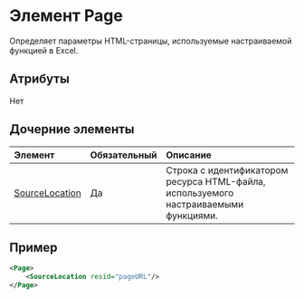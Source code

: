 # <a name="page-element"></a>Элемент Page

Определяет параметры HTML-страницы, используемые настраиваемой функцией в Excel.

## <a name="attributes"></a>Атрибуты

Нет

## <a name="child-elements"></a>Дочерние элементы

|  Элемент  |  Обязательный  |  Описание  |
|:-----|:-----|:-----|
|  [SourceLocation](customfunctionssourcelocation.md)  |  Да  | Строка с идентификатором ресурса HTML-файла, используемого настраиваемыми функциями. |

## <a name="example"></a>Пример

```xml
<Page>
    <SourceLocation resid="pageURL"/>
</Page>
```
